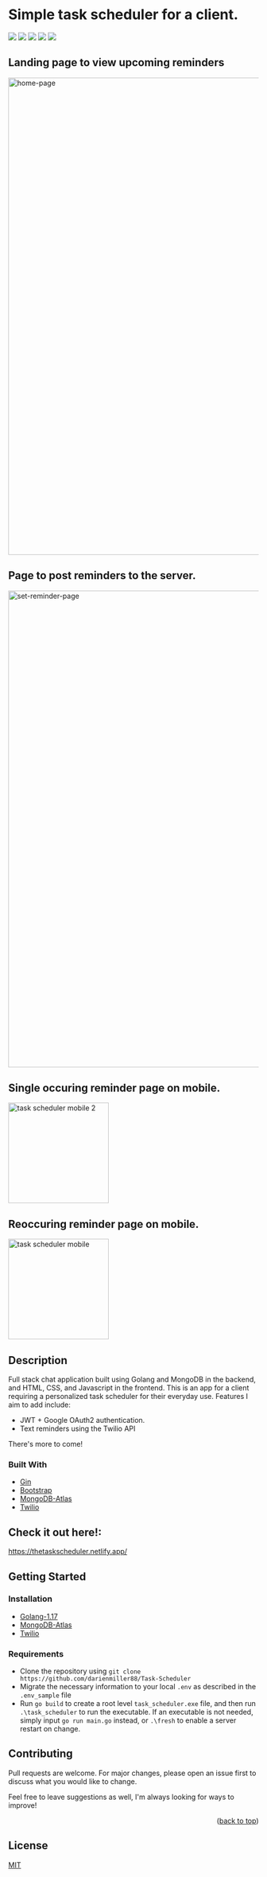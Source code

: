 # Simple task scheduler for a client.

![](https://img.shields.io/badge/made%20by-DarienMiller-blue)
![](https://img.shields.io/badge/Golang-1.17-yellow)
![](https://img.shields.io/badge/build-passing-green)
![](https://img.shields.io/badge/MongoDB-Cloud-green)
![](https://img.shields.io/badge/Twilio-API-red)

## Landing page to view upcoming reminders
<img width="960" alt="home-page" src="https://user-images.githubusercontent.com/32966645/136648169-b764738a-57a8-407e-8951-15b2ff5b1434.PNG">

## Page to post reminders to the server.
<img width="959" alt="set-reminder-page" src="https://user-images.githubusercontent.com/32966645/137986570-7bee83ec-3925-4132-b26b-984bd733f472.PNG">

## Single occuring reminder page on mobile.
<img width="202" alt="task scheduler mobile 2" src="https://user-images.githubusercontent.com/32966645/137986738-a21a4b68-9de4-49ef-974d-393b402eb9e7.PNG">

## Reoccuring reminder page on mobile.
<img width="202" alt="task scheduler mobile" src="https://user-images.githubusercontent.com/32966645/137986759-16fcd666-407a-4c64-a739-4fffd79b5b3e.PNG">

## Description

Full stack chat application built using Golang and MongoDB in the backend, and HTML, CSS, and Javascript in the frontend. This is an app for a client requiring a personalized task scheduler for their everyday use. Features I aim to add include:

 - JWT + Google OAuth2 authentication.
 - Text reminders using the Twilio API

 There's more to come!

### Built With

* [Gin](https://github.com/gin-gonic/gin)
* [Bootstrap](https://getbootstrap.com)
* [MongoDB-Atlas](https://www.mongodb.com/cloud/atlas)
* [Twilio](https://www.twilio.com/try-twilio)

 ## Check it out here!:
https://thetaskscheduler.netlify.app/

 ## Getting Started

 ### Installation
 * [Golang-1.17](https://go.dev/learn/)
 * [MongoDB-Atlas](https://www.mongodb.com/cloud/atlas)
 * [Twilio](https://www.twilio.com/try-twilio)

### Requirements
* Clone the repository using `git clone https://github.com/darienmiller88/Task-Scheduler`
* Migrate the necessary information to your local `.env` as described in the `.env_sample` file
* Run `go build` to create a root level `task_scheduler.exe` file, and then run `.\task_scheduler` to run the executable. If an executable is not needed, simply input `go run main.go` instead, or `.\fresh` to enable a server restart on change.

## Contributing
Pull requests are welcome. For major changes, please open an issue first to discuss what you would like to change.

Feel free to leave suggestions as well, I'm always looking for ways to improve!

<p align="right">(<a href="#top">back to top</a>)</p>

## License
[MIT](https://choosealicense.com/licenses/mit/)